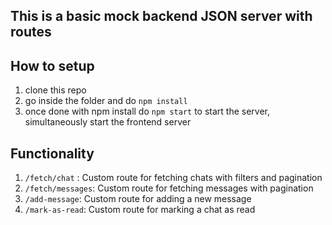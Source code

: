 ## This is a basic mock backend JSON server with routes
## How to setup
1. clone this repo
2. go inside the folder and do `npm install`
3. once done with npm install do `npm start` to start the server, simultaneously start the frontend server

## Functionality
1. `/fetch/chat` : Custom route for fetching chats with filters and pagination
2. `/fetch/messages`: Custom route for fetching messages with pagination
3. `/add-message`:  Custom route for adding a new message
4. `/mark-as-read`: Custom route for marking a chat as read

